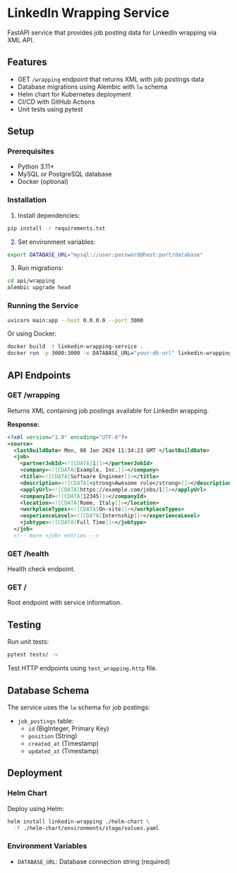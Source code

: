 # LinkedIn Wrapping Service

FastAPI service that provides job posting data for LinkedIn wrapping via XML API.

## Features

- GET `/wrapping` endpoint that returns XML with job postings data
- Database migrations using Alembic with `lw` schema
- Helm chart for Kubernetes deployment
- CI/CD with GitHub Actions
- Unit tests using pytest

## Setup

### Prerequisites

- Python 3.11+
- MySQL or PostgreSQL database
- Docker (optional)

### Installation

1. Install dependencies:
```bash
pip install -r requirements.txt
```

2. Set environment variables:
```bash
export DATABASE_URL="mysql://user:password@host:port/database"
```

3. Run migrations:
```bash
cd api/wrapping
alembic upgrade head
```

### Running the Service

```bash
uvicorn main:app --host 0.0.0.0 --port 3000
```

Or using Docker:
```bash
docker build -t linkedin-wrapping-service .
docker run -p 3000:3000 -e DATABASE_URL="your-db-url" linkedin-wrapping-service
```

## API Endpoints

### GET /wrapping

Returns XML containing job postings available for LinkedIn wrapping.

**Response:**
```xml
<?xml version="1.0" encoding="UTF-8"?>
<source>
  <lastBuildDate> Mon, 08 Jan 2024 11:34:23 GMT </lastBuildDate>
  <job>
    <partnerJobId><![CDATA[1]]></partnerJobId>
    <company><![CDATA[Example, Inc.]]></company>
    <title><![CDATA[Software Engineer]]></title>
    <description><![CDATA[<strong>Awesome role</strong>]]></description>
    <applyUrl><![CDATA[https://example.com/jobs/1]]></applyUrl>
    <companyId><![CDATA[12345]]></companyId>
    <location><![CDATA[Rome, Italy]]></location>
    <workplaceTypes><![CDATA[On-site]]></workplaceTypes>
    <experienceLevel><![CDATA[Internship]]></experienceLevel>
    <jobtype><![CDATA[Full Time]]></jobtype>
  </job>
  <!-- more <job> entries -->
```

### GET /health

Health check endpoint.

### GET /

Root endpoint with service information.

## Testing

Run unit tests:
```bash
pytest tests/ -v
```

Test HTTP endpoints using `test_wrapping.http` file.

## Database Schema

The service uses the `lw` schema for job postings:

- `job_postings` table:
  - `id` (BigInteger, Primary Key)
  - `position` (String)
  - `created_at` (Timestamp)
  - `updated_at` (Timestamp)

## Deployment

### Helm Chart

Deploy using Helm:
```bash
helm install linkedin-wrapping ./helm-chart \
  -f ./helm-chart/environments/stage/values.yaml
```

### Environment Variables

- `DATABASE_URL`: Database connection string (required)


